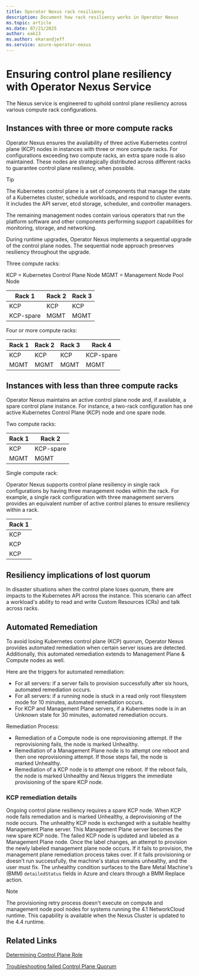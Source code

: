 ```yaml
---
title: Operator Nexus rack resiliency
description: Document how rack resiliency works in Operator Nexus
ms.topic: article
ms.date: 07/21/2025
author: eak13
ms.author: ekarandjeff
ms.service: azure-operator-nexus
---
```


# Ensuring control plane resiliency with Operator Nexus Service

The Nexus service is engineered to uphold control plane resiliency across various compute rack configurations.

## Instances with three or more compute racks

Operator Nexus ensures the availability of three active Kubernetes control plane (KCP) nodes in instances with three or more compute racks. For configurations exceeding two compute racks, an extra spare node is also maintained. These nodes are strategically distributed across different racks to guarantee control plane resiliency, when possible.

> [!TIP]
> The Kubernetes control plane is a set of components that manage the state of a Kubernetes cluster, schedule workloads, and respond to cluster events. It includes the API server, etcd storage, scheduler, and controller managers.
>
> The remaining management nodes contain various operators that run the platform software and other components performing support capabilities for monitoring, storage, and networking.

During runtime upgrades, Operator Nexus implements a sequential upgrade of the control plane nodes. The sequential node approach preserves resiliency throughout the upgrade.

Three compute racks:

KCP = Kubernetes Control Plane Node
MGMT = Management Node Pool Node

| Rack 1    | Rack 2 | Rack 3 |
| --------- | ------ | ------ |
| KCP       | KCP    | KCP    |
| KCP-spare | MGMT   | MGMT   |

Four or more compute racks:

| Rack 1 | Rack 2 | Rack 3 | Rack 4    |
| ------ | ------ | ------ | --------- |
| KCP    | KCP    | KCP    | KCP-spare |
| MGMT   | MGMT   | MGMT   | MGMT      |

## Instances with less than three compute racks

Operator Nexus maintains an active control plane node and, if available, a spare control plane instance. For instance, a two-rack configuration has one active Kubernetes Control Plane (KCP) node and one spare node.

Two compute racks:

| Rack 1 | Rack 2    |
| ------ | --------- |
| KCP    | KCP-spare |
| MGMT   | MGMT      |

Single compute rack:

Operator Nexus supports control plane resiliency in single rack configurations by having three management nodes within the rack. For example, a single rack configuration with three management servers provides an equivalent number of active control planes to ensure resiliency within a rack.

| Rack 1 |
| ------ |
| KCP    |
| KCP    |
| KCP    |

## Resiliency implications of lost quorum

In disaster situations when the control plane loses quorum, there are impacts to the Kubernetes API across the instance. This scenario can affect a workload's ability to read and write Custom Resources (CRs) and talk across racks.

## Automated Remediation

To avoid losing Kubernetes control plane (KCP) quorum, Operator Nexus provides automated remediation when certain server issues are detected. Additionally, this automated remediation extends to Management Plane & Compute nodes as well.

Here are the triggers for automated remediation:

*   For all servers: if a server fails to provision successfully after six hours, automated remediation occurs.
*   For all servers: if a running node is stuck in a read only root filesystem mode for 10 minutes, automated remediation occurs.
*   For KCP and Management Plane servers, if a Kubernetes node is in an Unknown state for 30 minutes, automated remediation occurs.

Remediation Process:

*   Remediation of a Compute node is one reprovisioning attempt. If the reprovisioning fails, the node is marked Unhealthy.
*   Remediation of a Management Plane node is to attempt one reboot and then one reprovisioning attempt. If those steps fail, the node is marked Unhealthy.
*   Remediation of a KCP node is to attempt one reboot. If the reboot fails, the node is marked Unhealthy and Nexus triggers the immediate provisioning of the spare KCP node.

### KCP remediation details

Ongoing control plane resiliency requires a spare KCP node. When KCP node fails remediation and is marked Unhealthy, a deprovisioning of the node occurs. The unhealthy KCP node is exchanged with a suitable healthy Management Plane server. This Management Plane server becomes the new spare KCP node. The failed KCP node is updated and labeled as a Management Plane node. Once the label changes, an attempt to provision the newly labeled management plane node occurs. If it fails to provision, the management plane remediation process takes over. If it fails provisioning or doesn't run successfully, the machine's status remains unhealthy, and the user must fix. The unhealthy condition surfaces to the Bare Metal Machine's (BMM) `detailedStatus` fields in Azure and clears through a BMM Replace action.

> [!NOTE]
> The provisioning retry process doesn't execute on compute and management node pool nodes for systems running the 4.1 NetworkCloud runtime. This capability is available when the Nexus Cluster is updated to the 4.4 runtime.

## Related Links

[Determining Control Plane Role](./reference-near-edge-baremetal-machine-roles.md)

[Troubleshooting failed Control Plane Quorum](./troubleshoot-control-plane-quorum.md)
